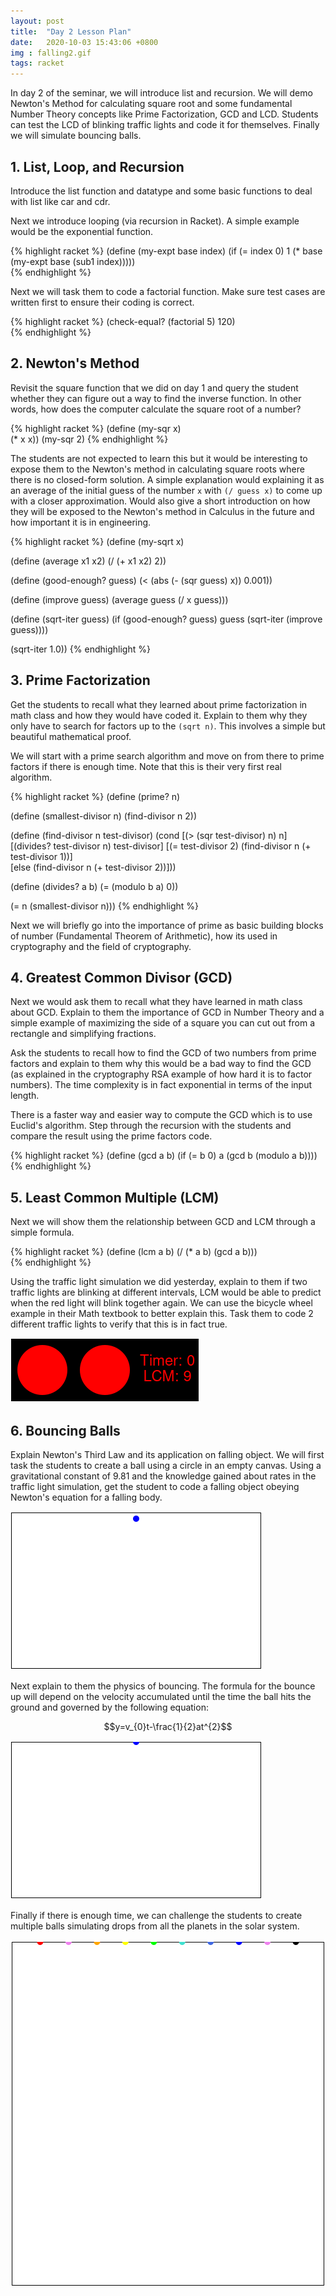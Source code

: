 ```yaml
---
layout: post
title:  "Day 2 Lesson Plan"
date:   2020-10-03 15:43:06 +0800
img : falling2.gif
tags: racket
---
```


In day 2 of the seminar, we will introduce list and recursion. We will demo Newton's Method for calculating square root and some fundamental Number Theory concepts like Prime Factorization, GCD and LCD. Students can test the LCD of blinking traffic lights and code it for themselves. Finally we will simulate bouncing balls.

## 1. List, Loop, and Recursion

Introduce the list function and datatype and some basic functions to deal with list like car and cdr.

Next we introduce looping (via recursion in Racket). A simple example would be the exponential function.

{% highlight racket %}
(define (my-expt base index)
  (if (= index 0)
      1
      (* base (my-expt base (sub1 index)))))   
{% endhighlight %}

Next we will task them to code a factorial function. Make sure test cases are written first to ensure their coding is correct.

{% highlight racket %}
(check-equal? (factorial 5) 120)   
{% endhighlight %}

## 2. Newton's Method
Revisit the square function that we did on day 1 and query the student whether they can figure out a way to find the inverse function. In other words, how does the computer calculate the square root of a number? 

{% highlight racket %}
(define (my-sqr x)   
  (* x x))
(my-sqr 2)
{% endhighlight %}

The students are not expected to learn this but it would be interesting to expose them to the Newton's method in calculating square roots where there is no closed-form solution. A simple explanation would explaining it as an average of the initial guess of the number `x` with `(/ guess x)` to come up with a closer approximation. Would also give a short introduction on how they will be exposed to the Newton's method in Calculus in the future and how important it is in engineering.

{% highlight racket %}
(define (my-sqrt x)

  (define (average x1 x2)
    (/ (+ x1 x2) 2))

  (define (good-enough? guess)
    (< (abs (- (sqr guess) x)) 0.001))   

  (define (improve guess)
    (average guess (/ x guess)))

  (define (sqrt-iter guess)
    (if (good-enough? guess)
        guess
        (sqrt-iter (improve guess))))

  (sqrt-iter 1.0))
{% endhighlight %}

## 3. Prime Factorization

Get the students to recall what they learned about prime factorization in math class and how they would have coded it. Explain to them why they only have to search for factors up to the `(sqrt n)`. This involves a simple but beautiful mathematical proof.

We will start with a prime search algorithm and move on from there to prime factors if there is enough time. Note that this is their very first real algorithm.

{% highlight racket %}
(define (prime? n)

  (define (smallest-divisor n)
    (find-divisor n 2))

  (define (find-divisor n test-divisor)
    (cond [(> (sqr test-divisor) n) n]
          [(divides? test-divisor n) test-divisor]
          [(= test-divisor 2) (find-divisor n (+ test-divisor 1))]    
          [else (find-divisor n (+ test-divisor 2))]))

  (define (divides? a b)
    (= (modulo b a) 0))

  (= n (smallest-divisor n)))
{% endhighlight %}

Next we will briefly go into the importance of prime as basic building blocks of number (Fundamental Theorem of Arithmetic), how its used in cryptography and the field of cryptography.

## 4. Greatest Common Divisor (GCD)

Next we would ask them to recall what they have learned in math class about GCD. Explain to them the importance of GCD in Number Theory and a simple example of maximizing the side of a square you can cut out from a rectangle and simplifying fractions.

Ask the students to recall how to find the GCD of two numbers from prime factors and explain to them why this would be a bad way to find the GCD (as explained in the cryptography RSA example of how hard it is to factor numbers). The time complexity is in fact exponential in terms of the input length. 

There is a faster way and easier way to compute the GCD which is to use Euclid's algorithm. Step through the recursion with the students and compare the result using the prime factors code.

{% highlight racket %}
(define (gcd a b)
  (if (= b 0)
      a
      (gcd b (modulo a b))))   
{% endhighlight %}

## 5. Least Common Multiple (LCM)

Next we will show them the relationship between GCD and LCM through a simple formula.

{% highlight racket %}
(define (lcm a b)
  (/ (* a b) (gcd a b)))   
{% endhighlight %}

Using the traffic light simulation we did yesterday, explain to them if two traffic lights are blinking at different intervals, LCM would be able to predict when the red light will blink together again. We can use the bicycle wheel example in their Math textbook to better explain this. Task them to code 2 different traffic lights to verify that this is in fact true.

![](/assets/img/lcm.gif)

## 6. Bouncing Balls

Explain Newton's Third Law and its application on falling object. We will first task the students to create a ball using a circle in an empty canvas. Using a gravitational constant of 9.81 and the knowledge gained about rates in the traffic light simulation, get the student to code a falling object obeying Newton's equation for a falling body.

![](/assets/img/falling.gif)

Next explain to them the physics of bouncing. The formula for the bounce up will depend on the velocity accumulated until the time the ball hits the ground and governed by the following equation:

$$y=v_{0}t-\frac{1}{2}at^{2}$$

![](/assets/img/falling2.gif)

Finally if there is enough time, we can challenge the students to create multiple balls simulating drops from all the planets in the solar system.

![](/assets/img/gravity.gif)
